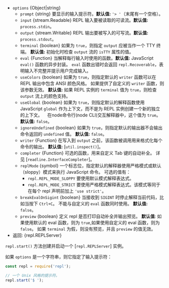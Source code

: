 <!-- YAML
added: v0.1.91
changes:
  - version: v13.4.0
    pr-url: https://github.com/nodejs/node/pull/30811
    description: The `preview` option is now available.
  - version: v12.0.0
    pr-url: https://github.com/nodejs/node/pull/26518
    description: The `terminal` option now follows the default description in
                 all cases and `useColors` checks `hasColors()` if available.
  - version: v10.0.0
    pr-url: https://github.com/nodejs/node/pull/19187
    description: The `REPL_MAGIC_MODE` `replMode` was removed.
  - version: v6.3.0
    pr-url: https://github.com/nodejs/node/pull/6635
    description: The `breakEvalOnSigint` option is supported now.
  - version: v5.8.0
    pr-url: https://github.com/nodejs/node/pull/5388
    description: The `options` parameter is optional now.
-->

* `options` {Object|string}
  * `prompt` {string} 要显示的输入提示符。**默认值:** `'> '`（末尾有一个空格）。
  * `input` {stream.Readable} REPL 输入要被读取的可读流。**默认值:** `process.stdin`。
  * `output` {stream.Writable} REPL 输出要被写入的可写流。**默认值:** `process.stdout`。
  * `terminal` {boolean} 如果为 `true`，则指定 `output` 应被当作一个 TTY 终端。
    **默认值:** 初始化时检查 `output` 流的 `isTTY` 属性的值。
  * `eval` {Function} 当解释每行输入时使用的函数。**默认值:** JavaScript `eval()` 函数的异步封装。
    `eval` 函数出错时会返回 `repl.Recoverable`，表明输入不完整并提示用户完成输入。
  * `useColors` {boolean} 如果为 `true`，则指定默认的 `writer` 函数可以在 REPL 输出中包含 ANSI 颜色风格。
    如果提供了自定义的 `writer` 函数，则该参数无效。
    **默认值:** 如果 REPL 实例的 `terminal` 值为 `true`，则检查 `output` 流上的颜色支持。
  * `useGlobal` {boolean} 如果为 `true`，则指定默认的解释函数使用 JavaScript `global` 作为上下文，而不是为 REPL 实例创建一个新的独立的上下文。
    在node命令行(node CLI)交互解释器中，这个值为 `true`。
    **默认值:** `false`。
  * `ignoreUndefined` {boolean} 如果为 `true`，则指定默认的输出器不会输出命令返回的 `undefined` 值。
     **默认值:** `false`。
  * `writer` {Function} 在写入到 `output` 之前，该函数被调用用来格式化每个命令的输出。
    **默认值:** [`util.inspect()`]。
  * `completer` {Function} 可选的函数，用来自定义 Tab 键的自动补全。
    详见 [`readline.InterfaceCompleter`]。
  * `replMode` {symbol} 一个标志位，指定默认的解释器使用严格模式或默认（sloppy）模式来执行 JavaScript 命令。
    可选的值有：
    * `repl.REPL_MODE_SLOPPY` 要使用默认模式解释表达式。
    * `repl.REPL_MODE_STRICT` 要使用严格模式解释表达式。该模式等同于在每个 repl 声明前加上 `'use strict'`。
  * `breakEvalOnSigint` {boolean} 当接收到 `SIGINT` 时停止解释当前代码，比如当按下 `Ctrl+C`。
    不能与自定义的 `eval` 函数同时使用。
    **默认值:** `false`。
  * `preview` {boolean} 定义 repl 是否打印自动补全并输出预览。
    **默认值**: 如果使用默认的 eval 函数，则为 `true`,如果使用自定义的 eval 函数，则为 `false`。 
    如果 `terminal` 为假，则没有预览，并且 `preview` 的值无效。
* 返回: {repl.REPLServer}

`repl.start()` 方法创建并启动一个 [`repl.REPLServer`] 实例。

如果 `options` 是一个字符串，则它指定了输入提示符：

```js
const repl = require('repl');

// 一个 Unix 风格的提示符。
repl.start('$ ');
```

